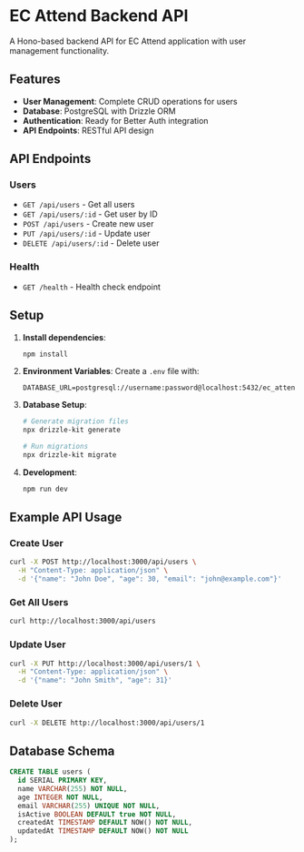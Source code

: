# EC Attend Backend API

A Hono-based backend API for EC Attend application with user management functionality.

## Features

- **User Management**: Complete CRUD operations for users
- **Database**: PostgreSQL with Drizzle ORM
- **Authentication**: Ready for Better Auth integration
- **API Endpoints**: RESTful API design

## API Endpoints

### Users

- `GET /api/users` - Get all users
- `GET /api/users/:id` - Get user by ID
- `POST /api/users` - Create new user
- `PUT /api/users/:id` - Update user
- `DELETE /api/users/:id` - Delete user

### Health

- `GET /health` - Health check endpoint

## Setup

1. **Install dependencies**:

   ```bash
   npm install
   ```

2. **Environment Variables**:
   Create a `.env` file with:

   ```
   DATABASE_URL=postgresql://username:password@localhost:5432/ec_attend_db
   ```

3. **Database Setup**:

   ```bash
   # Generate migration files
   npx drizzle-kit generate

   # Run migrations
   npx drizzle-kit migrate
   ```

4. **Development**:
   ```bash
   npm run dev
   ```

## Example API Usage

### Create User

```bash
curl -X POST http://localhost:3000/api/users \
  -H "Content-Type: application/json" \
  -d '{"name": "John Doe", "age": 30, "email": "john@example.com"}'
```

### Get All Users

```bash
curl http://localhost:3000/api/users
```

### Update User

```bash
curl -X PUT http://localhost:3000/api/users/1 \
  -H "Content-Type: application/json" \
  -d '{"name": "John Smith", "age": 31}'
```

### Delete User

```bash
curl -X DELETE http://localhost:3000/api/users/1
```

## Database Schema

```sql
CREATE TABLE users (
  id SERIAL PRIMARY KEY,
  name VARCHAR(255) NOT NULL,
  age INTEGER NOT NULL,
  email VARCHAR(255) UNIQUE NOT NULL,
  isActive BOOLEAN DEFAULT true NOT NULL,
  createdAt TIMESTAMP DEFAULT NOW() NOT NULL,
  updatedAt TIMESTAMP DEFAULT NOW() NOT NULL
);
```
